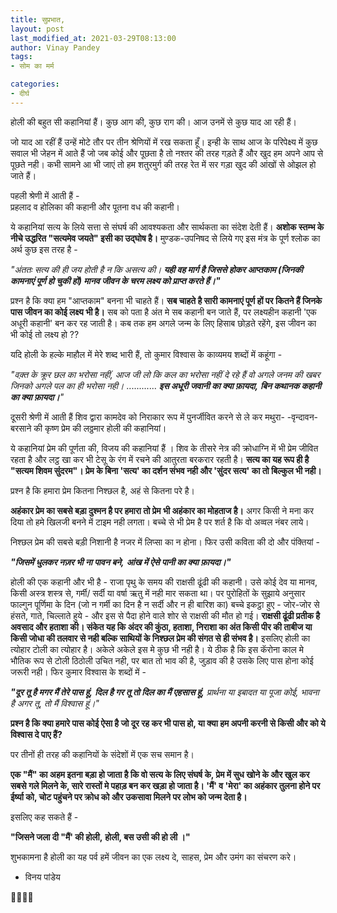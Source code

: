 ```yaml
---
title: सुप्रभात,
layout: post
last_modified_at: 2021-03-29T08:13:00
author: Vinay Pandey
tags:
- सोम का मर्म

categories:
- दीर्घ
---
```

होली की बहुत सी कहानियां हैं। कुछ आग की, कुछ राग की। आज उनमें से कुछ याद आ रही हैं। 

जो याद आ रहीं हैं उन्हें मोटे तौर पर तीन श्रेणियों में रख सकता हूँ। इन्ही के साथ आज के परिपेक्ष्य में कुछ सवाल भी जेहन में आते हैं जो जब कोई और पूछता है तो नश्तर की तरह गड़ते हैं और खुद हम अपने आप से पूछते नही। कभी सामने आ भी जाएं तो हम शतुरमुर्ग की तरह रेत में सर गड़ा खुद की आंखों से ओझल हो जाते हैं। 

पहली श्रेणी में आती हैं -  
प्रहलाद व होलिका की कहानी  और पूतना वध की कहानी। 

ये कहानियां सत्य के लिये सत्ता से संघर्ष की आवश्यकता और सार्थकता का संदेश देती हैं। **अशोक स्तम्भ के नीचे उद्धरित "सत्यमेव जयते" इसी का उद्घोष है।** मुण्डक-उपनिषद से लिये गए इस मंत्र के पूर्ण श्लोक का अर्थ कुछ इस तरह है -

*"अंततः सत्य की ही जय होती है न कि असत्य की। **यही वह मार्ग है जिससे होकर आप्तकाम (जिनकी कामनाएं पूर्ण हो चुकी हों) मानव जीवन के चरम लक्ष्य को प्राप्त करते हैं।"***

प्रश्न है कि क्या हम "आप्तकाम" बनना भी चाहते हैं। **सब चाहते है सारी कामनाएं पूर्ण हों पर कितने हैं जिनके पास जीवन का कोई लक्ष्य भी है।** सब को पता है अंत मे सब कहानी बन जाते हैं, पर लक्ष्यहीन कहानी 'एक अधूरी कहानी' बन कर रह जाती है। कब तक हम अगले जन्म के लिए हिसाब छोड़ते रहेंगे, इस जीवन का भी कोई तो लक्ष्य हो ??

यदि होली के हल्के माहौल में मेरे शब्द भारी हैं,  तो कुमार विश्वास के काव्यमय शब्दों में कहूंगा - 

*"वक़्त के क्रूर छल का भरोसा नहीं,*
*आज जी लो कि कल का भरोसा नहीं*
*दे रहे हैं वो अगले जनम की खबर*
*जिनको अगले पल का ही भरोसा नही।*
............
***इस अधूरी जवानी का क्या फ़ायदा,***
***बिन कथानक कहानी का क्या फ़ायदा।**"*


दूसरी श्रेणी में आती हैं शिव द्वारा कामदेव को निराकार रूप में  पुनर्जीवित करने से ले कर मथुरा- -वृन्दावन-बरसाने की कृष्ण प्रेम की लठ्ठमार होली की कहानियां।

 ये कहानियां प्रेम की पूर्णता की, विजय की कहानियां हैं । शिव के तीसरे नेत्र की क्रोधाग्नि में भी प्रेम जीवित रहता है और लट्ठ खा कर भी टेसू के रंग में रचने की आतुरता बरकरार रहती है। **सत्य का यह रूप ही है "सत्यम शिवम सुंदरम"। प्रेम के बिना 'सत्य' का दर्शन संभव नही और 'सुंदर सत्य' का तो बिल्कुल भी नही।**

प्रश्न है कि हमारा प्रेम कितना निश्छल है, अहं से कितना परे है।

**अहंकार प्रेम का सबसे बड़ा दुश्मन है पर हमारा तो प्रेम भी अहंकार का मोहताज है।** अगर किसी ने मना कर दिया तो हमे खिलजी बनने में टाइम नही लगता। बच्चे से भी प्रेम है पर शर्त है कि वो अव्वल नंबर लाये।  

निश्छल प्रेम की सबसे बड़ी निशानी है नजर में लिप्सा का न होना। फिर उसी कविता की दो और पंक्तियां -

***"जिसमें धुलकर नज़र भी ना पावन बने,***
***आंख में ऐसे पानी का क्या फ़ायदा।"***

होली की एक कहानी और भी है -
राजा पृथु के समय की राक्षसी ढूंढी की कहानी। उसे कोई देव या मानव, किसी अस्त्र शस्त्र से, गर्मी/ सर्दी या वर्षा ऋतु में नही मार सकता था। पर पुरोहितों के सुझाये अनुसार फाल्गुन पूर्णिमा के दिन (जो न गर्मी का दिन है न सर्दी और न ही बारिश का) बच्चे इकट्ठा हुए -  जोर-जोर से हंसते, गाते, चिल्लाते हुये -  और इस से पैदा होने वाले शोर से राक्षसी की मौत हो  गई।  **राक्षसी ढूंढी प्रतीक है अवसाद और हताशा की। संकेत यह कि अंदर की कुंठा, हताशा, निराशा का अंत किसी पीर की ताबीज या किसी जोधा की तलवार से नही बल्कि साथियों के निश्छल प्रेम की संगत से ही संभव है।** इसलिए होली का त्योहार टोली का त्योहार है। अकेले अकेले इस मे कुछ भी नही है। ये ठीक है कि इस कॅरोना काल मे भौतिक रूप से टोली ठिठोली उचित नही, पर बात तो भाव की है, जुड़ाव की है उसके लिए पास होना कोई जरूरी नही। फिर कुमार विश्वास के शब्दों में -

***"दूर तू है मगर मैं तेरे पास हूं,***
***दिल है गर तू तो दिल का मैं एहसास हूं,***
*प्रार्थना या इबादत या पूजा कोई,*
*भावना है अगर तू, तो मैं विश्वास हूं।"*

**प्रश्न है कि क्या हमारे पास कोई ऐसा है जो दूर रह कर भी पास हो, या क्या हम अपनी करनी से  किसी और को ये विश्वास दे पाए हैं?**

पर तीनों ही तरह की कहानियों के संदेशों में एक सच समान है।

**एक "मैं" का अहम  इतना बड़ा हो जाता है कि वो सत्य के लिए संघर्ष के, प्रेम में सुध खोने के और खुल कर सबसे गले मिलने के, सारे रास्तों मे पहाड़ बन कर खड़ा हो जाता है। 'मैं' व 'मेरा' का अहंकार तुलना होने पर ईर्ष्या को, चोट पहुंचने पर क्रोध को और उकसावा मिलने पर लोभ को जन्म देता है।**

इसलिए कह सकते हैं -

**"जिसने जला दी "मैं' की होली,**
**होली, बस उसी की हो ली ।"**

शुभकामना है 
होली का यह पर्व हमें जीवन का एक लक्ष्य दे, साहस, प्रेम और उमंग का संचरण करे।

- विनय पांडेय

🙏🌷🌷🙏



